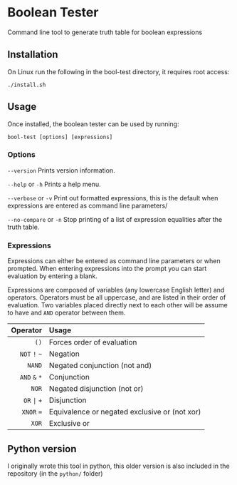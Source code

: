 # Boolean Tester
Command line tool to generate truth table for boolean expressions

## Installation
On Linux run the following in the bool-test directory, it requires root access:

	./install.sh

## Usage
Once installed, the boolean tester can be used by running:

	bool-test [options] [expressions]


### Options
`--version`
Prints version information.

`--help` or `-h`
Prints a help menu.

`--verbose` or `-v`
Print out formatted expressions, this is the default when expressions are entered as command line parameters/

`--no-compare` or `-n`
Stop printing of a list of expression equalities after the truth table.


### Expressions
Expressions can either be entered as command line parameters or when prompted. When entering expressions into the prompt you can start evaluation by entering a blank.

Expressions are composed of variables (any lowercase English letter) and operators. Operators must be all uppercase, and are listed in their order of evaluation. Two variables placed directly next to each other will be assume to have and `AND` operator between them.

| Operator  | Usage |
| --------: | :---- |
| `()`      | Forces order of evaluation |
| `NOT` `!` `~` | Negation |
| `NAND`    | Negated conjunction (not and) |
| `AND` `&` `*` | Conjunction |
| `NOR`     | Negated disjunction (not or) |
| `OR` `\|` `+`  | Disjunction |
| `XNOR` `=`  | Equivalence or negated exclusive or (not xor) |
| `XOR`     | Exclusive or |


## Python version
I originally wrote this tool in python, this older version is also included in the repository (in the `python/` folder)

